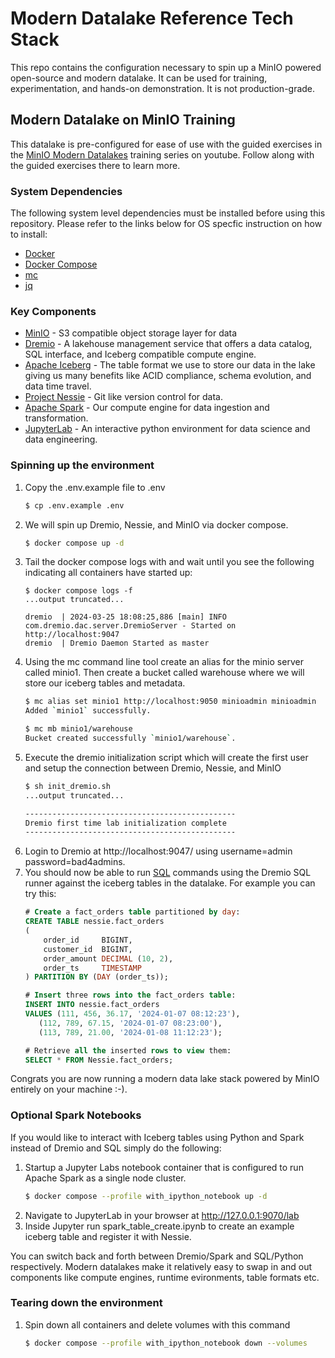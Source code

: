 # Modern Datalake Reference Tech Stack
This repo contains the configuration necessary to spin up a MinIO powered open-source and modern datalake. It can be used for training, experimentation, and hands-on demonstration. It is not production-grade.

## Modern Datalake on MinIO Training
This datalake is pre-configured for ease of use with the guided exercises in the [MinIO Modern Datalakes](https://www.youtube.com/@MINIO) training series on youtube. Follow along with the guided exercises there to learn more.

### System Dependencies
The following system level dependencies must be installed before using this repository. Please refer to the links below for OS specfic instruction on how to install:
* [Docker](https://docs.docker.com/engine/install/)
* [Docker Compose](https://docs.docker.com/compose/install/)
* [mc](https://min.io/docs/minio/linux/reference/minio-mc.html)
* [jq](https://jqlang.github.io/jq/download/)

### Key Components
- [MinIO](https://min.io/docs/minio/linux/index.html) - S3 compatible object storage layer for data
- [Dremio](https://docs.dremio.com/) - A lakehouse management service that offers a data catalog, SQL interface, and Iceberg compatible compute engine.
- [Apache Iceberg](https://iceberg.apache.org/docs/1.3.1/) - The table format we use to store our data in the lake giving us many benefits like ACID compliance, schema evolution, and data time travel.
- [Project Nessie](https://projectnessie.org/) - Git like version control for data.
- [Apache Spark](https://spark.apache.org/docs/latest/) - Our compute engine for data ingestion and transformation.
- [JupyterLab](https://docs.jupyter.org/en/latest/) - An interactive python environment for data science and data engineering.


### Spinning up the environment
1. Copy the .env.example file to .env
    ```bash
    $ cp .env.example .env
    ```
1. We will spin up Dremio, Nessie, and MinIO via docker compose.
    ```bash
    $ docker compose up -d
    ```
1. Tail the docker compose logs with and wait until you see the following indicating all containers have started up:
    ```
    $ docker compose logs -f
    ...output truncated...

    dremio  | 2024-03-25 18:08:25,886 [main] INFO  com.dremio.dac.server.DremioServer - Started on http://localhost:9047
    dremio  | Dremio Daemon Started as master
    ```
1. Using the mc command line tool create an alias for the minio server called minio1. Then create a bucket called warehouse where we will store our iceberg tables and metadata.
    ```bash
    $ mc alias set minio1 http://localhost:9050 minioadmin minioadmin
    Added `minio1` successfully.

    $ mc mb minio1/warehouse
    Bucket created successfully `minio1/warehouse`.
    ```
1. Execute the dremio initialization script which will create the first user and setup the connection between Dremio, Nessie, and MinIO
    ```bash
    $ sh init_dremio.sh
    ...output truncated...

    -----------------------------------------------
    Dremio first time lab initialization complete
    -----------------------------------------------
    ```
1. Login to Dremio at http://localhost:9047/ using username=admin password=bad4admins.
1. You should now be able to run [SQL](https://docs.dremio.com/current/reference/sql) commands using the Dremio SQL runner against the iceberg tables in the datalake. For example you can try this:
    ```SQL
    # Create a fact_orders table partitioned by day:
    CREATE TABLE nessie.fact_orders
    (
        order_id     BIGINT,
        customer_id  BIGINT,
        order_amount DECIMAL (10, 2),
        order_ts     TIMESTAMP
    ) PARTITION BY (DAY (order_ts));

    # Insert three rows into the fact_orders table:
    INSERT INTO nessie.fact_orders
    VALUES (111, 456, 36.17, '2024-01-07 08:12:23'),
       (112, 789, 67.15, '2024-01-07 08:23:00'),
       (113, 789, 21.00, '2024-01-08 11:12:23');

    # Retrieve all the inserted rows to view them:
    SELECT * FROM Nessie.fact_orders;
    ```

Congrats you are now running a modern data lake stack powered by MinIO entirely on your machine :-).

### Optional Spark Notebooks
If you would like to interact with Iceberg tables using Python and Spark instead of Dremio and SQL simply do the following:

1. Startup a Jupyter Labs notebook container that is configured to run Apache Spark as a single node cluster.
    ```bash
    $ docker compose --profile with_ipython_notebook up -d
    ```
1. Navigate to JupyterLab in your browser at http://127.0.0.1:9070/lab
1. Inside Jupyter run spark_table_create.ipynb to create an example iceberg table and register it with Nessie. 

You can switch back and forth between Dremio/Spark and SQL/Python respectively. Modern datalakes make it relatively easy to swap in and out components like compute engines, runtime evironments, table formats etc.

### Tearing down the environment
1. Spin down all containers and delete volumes with this command
    ```bash
    $ docker compose --profile with_ipython_notebook down --volumes
    ```
